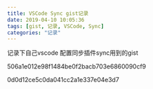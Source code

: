 ```yaml
---
title: VSCode Sync gist记录
date: 2019-04-10 10:05:36
tags: [gist, 记录, VSCode, Sync]
categories: "记录"
---
```


记录下自己vscode 配置同步插件sync用到的gist

506a1e012e98f1484be0f2bacb703e6860090cf9

0d0d12ce5c0da041cc2a1e337e04e3d7
